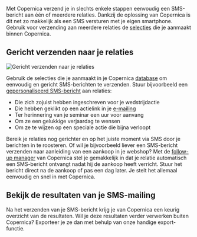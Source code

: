 Met Copernica verzend je in slechts enkele stappen eenvoudig een
SMS-bericht aan één of meerdere relaties. Dankzij de oplossing van
Copernica is dit net zo makkelijk als een SMS versturen met je eigen
smartphone. Gebruik voor verzending aan meerdere relaties de
[selecties](./definieer-doelgroepen-met-selecties.md "Definieer jouw eigen doelgroepen met selecties")
die je aanmaakt binnen Copernica.

Gericht verzenden naar je relaties
----------------------------------

![Gericht verzenden naar je
relaties](Copernicacom/nl-sms-bericht-verzenden-01-thumb.png "Gericht verzenden naar je relaties")

Gebruik de selecties die je aanmaakt in je Copernica
[database](./maak-je-eigen-database.md "Databases")
om eenvoudig en gericht SMS-berichten te verzenden. Stuur bijvoorbeeld
een [gepersonaliseerd
SMS-bericht](./maak-je-eigen-sms-bericht.md "Maak je eigen sms-bericht")
aan relaties:

-   Die zich zojuist hebben ingeschreven voor je wedstrijdactie
-   Die hebben geklikt op een actielink in je
    [e-mailing](./email-marketing-functionaliteiten.md "E-mailings")
-   Ter herinnering van je seminar een uur voor aanvang
-   Om ze een gelukkige verjaardag te wensen
-   Om ze te wijzen op een speciale actie die bijna verloopt

Bereik je relaties nog gerichter en op het juiste moment via SMS door je
berichten in te roosteren. Of wil je bijvoorbeeld liever een SMS-bericht
verzenden naar aanleiding van een aankoop in je webshop? Met de
[follow-up
manager](./automatiseer-je-campagnes.md "Automatiseer je campagnes")
van Copernica stel je gemakkelijk in dat je relatie automatisch een
SMS-bericht ontvangt nadat hij de aankoop heeft verricht. Stuur het
bericht direct na de aankoop of pas een dag later. Je stelt het allemaal
eenvoudig en snel in met Copernica.

Bekijk de resultaten van je SMS-mailing
---------------------------------------

Na het verzenden van je SMS-bericht krijg je van Copernica een keurig
overzicht van de resultaten. Wil je deze resultaten verder verwerken
buiten Copernica? Exporteer je ze dan met behulp van onze handige
export-functie.
